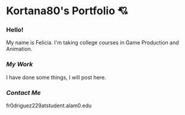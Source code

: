 #  **Kortana80's Portfolio** :cupid:
 
 
### Hello! 

My name is Felicia. I'm taking college courses in Game Production and Animation.

### *My Work* 

I have done some things, I will post here.

### *Contact Me*


fr0driguez229atstudent.alam0.edu

